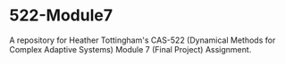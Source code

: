 # 522-Module7
A repository for Heather Tottingham's CAS-522 (Dynamical Methods for Complex Adaptive Systems) Module 7 (Final Project) Assignment.
